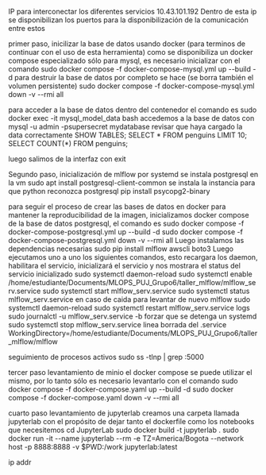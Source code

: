 IP para interconectar los diferentes servicios 
10.43.101.192
Dentro de esta ip se disponibilizan los puertos para la disponibilización de la comunicación entre estos

primer paso, inicilizar la base de datos usando docker (para terminos de continuar con el uso de esta herramienta)
como se disponibiliza un docker compose especializado sólo para mysql, es necesario inicializar con el comando 
sudo docker compose -f docker-compose-mysql.yml up --build -d 
para destruir la base de datos por completo se hace (se borra también el volumen persistente)
sudo docker compose -f docker-compose-mysql.yml down -v --rmi all

para acceder a la base de datos dentro del contenedor el comando es 
sudo docker exec -it mysql_model_data bash
accedemos a la base de datos con
mysql -u admin -psupersecret mydatabase
revisar que haya cargado la data correctamente 
SHOW TABLES;
SELECT * FROM penguins LIMIT 10;
SELECT COUNT(*) FROM penguins;

luego salimos de la interfaz con exit

Segundo paso, inicialización de mlflow por systemd
se instala postgresql en la vm
sudo apt install postgresql-client-common
se instala la instancia para que python reconozca postgresql
pip install psycopg2-binary

para seguir el proceso de crear las bases de datos en docker para mantener la reproducibilidad de la imagen, inicializamos docker compose de la base de datos postgresql, el comando es
sudo docker compose -f docker-compose-postgresql.yml up --build -d
sudo docker compose -f docker-compose-postgresql.yml down -v --rmi all
Luego instalamos las dependencias necesarias 
sudo pip install mlflow awscli boto3
Luego ejecutamos uno a uno los siguientes comandos, esto recargara los daemon, habilitara el servicio, inicializará el servicio y nos mostrara el status del servicio inicializado
sudo systemctl daemon-reload
sudo systemctl enable /home/estudiante/Documents/MLOPS_PUJ_Grupo6/taller_mlflow/mlflow_serv.service
sudo systemctl start mlflow_serv.service
sudo systemctl status mlflow_serv.service 
en caso de caida para levantar de nuevo mlflow
sudo systemctl daemon-reload
sudo systemctl restart mlflow_serv.service
logs 
sudo journalctl -u mlflow_serv.service -b
forzar que se detenga un systemd
sudo systemctl stop mlflow_serv.service
linea borrada del .service
WorkingDirectory=/home/estudiante/Documents/MLOPS_PUJ_Grupo6/taller_mlflow/mlflow

seguimiento de procesos activos
sudo ss -tlnp | grep :5000

tercer paso levantamiento de minio 
el docker compose se puede utilizar el mismo, por lo tanto sólo es necesario levantarlo con el comando 
sudo docker compose -f docker-compose.yaml up --build -d
sudo docker compose -f docker-compose.yaml down -v --rmi all

cuarto paso
levantamiento de jupyterlab 
creamos una carpeta llamada jupyterlab con el propósito de dejar tanto el dockerfile como los notebooks que necesitemos 
cd JupyterLab
sudo docker build -t jupyterlab .
sudo docker run -it --name jupyterlab --rm -e TZ=America/Bogota --network host -p 8888:8888 -v $PWD:/work jupyterlab:latest


ip addr

